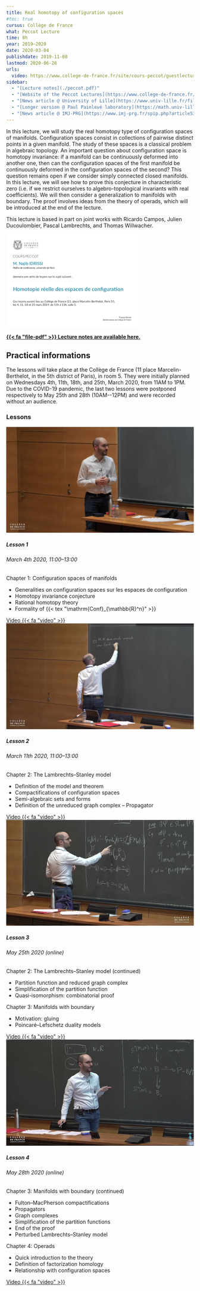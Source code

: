 ```yaml
---
title: Real homotopy of configuration spaces
#toc: true
cursus: Collège de France
what: Peccot Lecture
time: 8h
year: 2019–2020
date: 2020-03-04
publishdate: 2019-11-08
lastmod: 2020-06-26
urls:
  video: https://www.college-de-france.fr/site/cours-peccot/guestlecturer-2019-2020__1.htm
sidebar:
  - "[Lecture notes](./peccot.pdf)"
  - "[Website of the Peccot Lectures](https://www.college-de-france.fr/site/cours-peccot/guestlecturer-2019-2020__1.htm)"
  - "[News article @ University of Lille](https://www.univ-lille.fr/fileadmin/user_upload/illustrations/contenus/recherche/2017/ActULille_Recherche/News_52_Cours_Peccot_de_Najib_Idrissi_-_article.pdf)"
  - "[Longer version @ Paul Painlevé laboratory](https://math.univ-lille1.fr/d7/node/10461)"
  - "[News article @ IMJ-PRG](https://www.imj-prg.fr/spip.php?article538)"
---
```


In this lecture, we will study the real homotopy type of configuration spaces of manifolds.
Configuration spaces consist in collections of pairwise distinct points in a given manifold.
The study of these spaces is a classical problem in algebraic topology.
An important question about configuration space is homotopy invariance: if a manifold can be continuously deformed into another one, then can the configuration spaces of the first manifold be continuously deformed in the configuration spaces of the second?
This question remains open if we consider simply connected closed manifolds.
In this lecture, we will see how to prove this conjecture in characteristic zero (i.e. if we restrict ourselves to algebro-topological invariants with real coefficients).
We will then consider a generalization to manifolds with boundary.
The proof involves ideas from the theory of operads, which will be introduced at the end of the lecture.

This lecture is based in part on joint works with Ricardo Campos, Julien Ducoulombier, Pascal Lambrechts, and Thomas Willwacher.

<div class="float-md-right p-2"><a href="affiche_peccot.pdf"><img src="affiche_peccot.png" alt="Poster of the course" class="img-thumbnail"></a></div>

<p class="lead"><a href="peccot.pdf"><b>{{< fa "file-pdf" >}} Lecture notes are available here.</b></a></p>

## Practical informations

The lessons will take place at the Collège de France (11 place Marcelin-Berthelot, in the 5th district of Paris), in room 5.
They were initially planned on Wednesdays 4th, 11th, 18th, and 25th, March 2020, from 11AM to 1PM.
Due to the COVID-19 pandemic, the last two lessons were postponed respectively to May 25th and 28th (10AM--12PM) and were recorded without an audience.

### Lessons

<div class="row row-cols-1 row-cols-md-2">
<div class="col mb-3">
<div class="card">
  <a href="https://www.college-de-france.fr/site/cours-peccot/guestlecturer-2020-03-04-11h00.htm"><img src="thumb1.jpg" class="card-img-top" /></a>
  <div class="card-body">
    <h5 class="card-title">Lesson 1</h5>
    <h6 class="card-subtitle text-muted mb-2">March 4th 2020, 11:00–13:00</h6>
    <p class="card-text mb-0">Chapter 1: Configuration spaces of manifolds</p>
    <ul class="mb-2">
    <li>Generalities on configuration spaces sur les espaces de configuration</li>
    <li>Homotopy invariance conjecture</li>
    <li>Rational homotopy theory</li>
    <li>Formality of {{< tex "\mathrm{Conf}_{\mathbb{R}^n}" >}}</li>
    </ul>
    <a class="card-link" href="https://www.college-de-france.fr/site/cours-peccot/guestlecturer-2020-03-04-11h00.htm">Video {{< fa "video" >}}</a>
  </div>
</div>
</div>

<div class="col mb-3">
<div class="card">
  <a href="https://www.college-de-france.fr/site/cours-peccot/guestlecturer-2020-03-11-11h00.htm"><img src="thumb2.jpg" class="card-img-top" /></a>
  <div class="card-body">
    <h5 class="card-title">Lesson 2</h5>
    <h6 class="card-subtitle text-muted mb-2">March 11th 2020, 11:00–13:00</h6>
    <p class="card-text mb-0">Chapter 2: The Lambrechts–Stanley model</p>
    <ul class="mb-2">
    <li>Definition of the model and theorem</li>
    <li>Compactifications of configuration spaces</li>
    <li>Semi-algebraic sets and forms</li>
    <li>Definition of the unreduced graph complex – Propagator</li>
    </ul>
    <a class="card-link" href="https://www.college-de-france.fr/site/cours-peccot/guestlecturer-2020-03-11-11h00.htm">Video {{< fa "video" >}}</a>
  </div>
</div>
</div>

<div class="col mb-3">
<div class="card">
  <a href="https://www.college-de-france.fr/site/cours-peccot/guestlecturer-2020-05-25-11h00.htm"><img src="thumb3.jpg" class="card-img-top" /></a>
  <div class="card-body">
    <h5 class="card-title">Lesson 3</h5>
    <h6 class="card-subtitle text-muted mb-2">May 25th 2020 (online)</h6>
    <p class="card-text mb-0">Chapter 2: The Lambrechts–Stanley model (continued)</p>
    <ul class="mb-0">
    <li>Partition function and reduced graph complex</li>
    <li>Simplification of the partition function</li>
    <li>Quasi-isomorphism: combinatorial proof</li>
    </ul>
    <p class="card-text mb-0">Chapter 3: Manifolds with boundary</p>
    <ul class="mb-2">
    <li>Motivation: gluing</li>
    <li>Poincaré–Lefschetz duality models</li>
    </ul>
    <a class="card-link" href="https://www.college-de-france.fr/site/cours-peccot/guestlecturer-2020-05-25-11h00.htm">Video {{< fa "video" >}}</a>
  </div>
</div>
</div>

<div class="col mb-3">
<div class="card">
  <a href="https://www.college-de-france.fr/site/cours-peccot/guestlecturer-2020-05-28-11h00.htm"><img src="thumb4.jpg" class="card-img-top" /></a>
  <div class="card-body">
    <h5 class="card-title">Lesson 4</h5>
    <h6 class="card-subtitle text-muted mb-2">May 28th 2020 (online)</h6>
    <p class="card-text mb-0">Chapter 3: Manifolds with boundary (continued)</p>
    <ul class="mb-0">
    <li>Fulton–MacPherson compactifications</li>
    <li>Propagators</li>
    <li>Graph complexes</li>
    <li>Simplification of the partition functions</li>
    <li>End of the proof</li>
    <li>Perturbed Lambrechts–Stanley model</li>
    </ul>
    <p class="card-text mb-0">Chapter 4: Operads</p>
    <ul class="mb-2">
    <li>Quick introduction to the theory</li>
    <li>Definition of factorization homology</li>
    <li>Relationship with configuration spaces</li>
    </ul>
    <a class="card-link" href="https://www.college-de-france.fr/site/cours-peccot/guestlecturer-2020-05-28-11h00.htm">Video {{< fa "video" >}}</a>
  </div>
</div>
</div>
</div>
